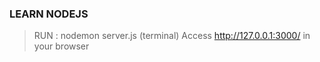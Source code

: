 ### LEARN NODEJS 
> RUN : nodemon server.js (terminal)
> Access http://127.0.0.1:3000/ in your browser